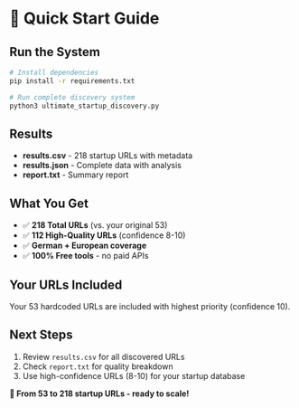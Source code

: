 # 🚀 Quick Start Guide

## Run the System

```bash
# Install dependencies
pip install -r requirements.txt

# Run complete discovery system
python3 ultimate_startup_discovery.py
```

## Results

- **results.csv** - 218 startup URLs with metadata
- **results.json** - Complete data with analysis  
- **report.txt** - Summary report

## What You Get

- ✅ **218 Total URLs** (vs. your original 53)
- ✅ **112 High-Quality URLs** (confidence 8-10)
- ✅ **German + European coverage**
- ✅ **100% Free tools** - no paid APIs

## Your URLs Included

Your 53 hardcoded URLs are included with highest priority (confidence 10).

## Next Steps

1. Review `results.csv` for all discovered URLs
2. Check `report.txt` for quality breakdown
3. Use high-confidence URLs (8-10) for your startup database

**🎯 From 53 to 218 startup URLs - ready to scale!**